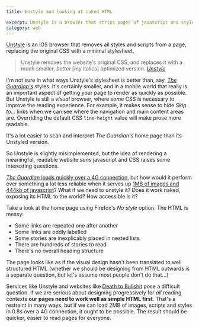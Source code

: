 ```yaml
---
title: Unstyle and looking at naked HTML

excerpt: Unstyle is a browser that strips pages of javascript and styles. How well do websites work without them? Does your site look good naked?
category: web
---
```


[Unstyle](https://unstyleapp.com/) is an iOS browser that removes all styles and scripts from a page, replacing the original CSS with a minimal stylesheet.

> Unstyle removes the website's original CSS, and replaces it with a much smaller, _better_ [my italics] optimized version. <cite>[Unstyle](https://unstyleapp.com/about/)</cite>

I'm not sure in what ways Unstyle's stylesheet is better than, say, <cite>[The Guardian's](http://guardian.co.uk)</cite> styles. It's certainly smaller, and in a mobile world that really is an important aspect of getting your page to render as quickly as possible. But Unstyle is still a _visual_ browser, where _some_ CSS is necessary to improve the reading experience. For example, it makes sense to hide _Skip to&hellip;_ links when we can see where the navigation and main content areas are. Overriding the default CSS `line-height` value will make prose more readable.

It's a lot easier to scan and interpret <cite>The Guardian's</cite> home page than its Unstyled version.

So Unstyle is slightly misimplemented, but the idea of rendering a meaningful, readable website <i>sans</i> javascript and CSS raises some interesting questions.

[<cite>The Guardian</cite> loads quickly over a 4G connection](http://www.nytimes.com/interactive/2015/10/01/business/cost-of-mobile-ads.html), but how would it perform over something a lot less reliable when it serves up [1MB of images and 444kb of javascript](http://tools.pingdom.com/fpt/#!/dLvXl3/http://www.guardian.co.uk)? What if we need to unstyle it? Does it work naked, exposing its HTML to the world? How accessible is it?

Take a look at the home page using Firefox's _No style_ option. The HTML is messy:

- Some links are repeated one after another
- Some links are oddly labelled
- Some stories are inexplicably placed in nested lists
- There are hundreds of stories to read
- There's no overall heading structure

The page looks like as if the visual design hasn't been translated to well structured HTML (whether we should be designing from HTML outwards is a separate question, but let's assume most people don't do that&hellip;)

Services like Unstyle and websites like [Death to Bullshit](http://deathtobullshit.com/) pose a difficult question. If we are serious about designing progressively for _all_ reading contexts __our pages need to work well as simple HTML first__. That's a restraint in many ways, but if we can load 2MB of images, scripts and styles in 0.8s over a 4G connection, it ought to be possible. The result should be quicker, easier to read pages for everyone.

